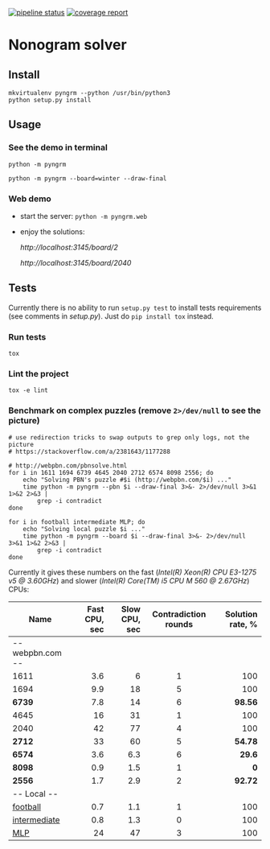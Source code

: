 [![pipeline status](https://gitlab.com/tsionyx/pyngrm/badges/dev/pipeline.svg)](https://gitlab.com/tsionyx/pyngrm/pipelines)
[![coverage report](https://gitlab.com/tsionyx/pyngrm/badges/dev/coverage.svg?job=test)](https://gitlab.com/tsionyx/pyngrm/commits/dev)


# Nonogram solver

## Install

```
mkvirtualenv pyngrm --python /usr/bin/python3
python setup.py install
```

## Usage

### See the demo in terminal

```
python -m pyngrm

python -m pyngrm --board=winter --draw-final
```

### Web demo

- start the server: `python -m pyngrm.web`
- enjoy the solutions:

  _http://localhost:3145/board/2_

  _http://localhost:3145/board/2040_


## Tests

Currently there is no ability to run `setup.py test` to install
tests requirements (see comments in _setup.py_). Just do
`pip install tox` instead.

### Run tests

```
tox
```

### Lint the project

```
tox -e lint
```

### Benchmark on complex puzzles (remove `2>/dev/null` to see the picture)

```
# use redirection tricks to swap outputs to grep only logs, not the picture
# https://stackoverflow.com/a/2381643/1177288

# http://webpbn.com/pbnsolve.html
for i in 1611 1694 6739 4645 2040 2712 6574 8098 2556; do
    echo "Solving PBN's puzzle #$i (http://webpbn.com/$i) ..."
    time python -m pyngrm --pbn $i --draw-final 3>&- 2>/dev/null 3>&1 1>&2 2>&3 |
        grep -i contradict
done

for i in football intermediate MLP; do
    echo "Solving local puzzle $i ..."
    time python -m pyngrm --board $i --draw-final 3>&- 2>/dev/null 3>&1 1>&2 2>&3 |
        grep -i contradict
done
```

Currently it gives these numbers on the fast (_Intel(R) Xeon(R) CPU E3-1275 v5 @ 3.60GHz_)
and slower (_Intel(R) Core(TM) i5 CPU  M 560  @ 2.67GHz_) CPUs:

| Name      | Fast CPU, sec | Slow CPU, sec | Contradiction rounds | Solution rate, % |
|-----------|--------------:|--------------:|:--------------------:|-----------------:|
|-- webpbn.com --                                                                     |
| 1611      | 3.6           | 6             | 1                    | 100              |
| 1694      | 9.9           | 18            | 5                    | 100              |
| **6739**  | 7.8           | 14            | 6                    | **98.56**        |
| 4645      | 16            | 31            | 1                    | 100              |
| 2040      | 42            | 77            | 4                    | 100              |
| **2712**  | 33            | 60            | 5                    | **54.78**        |
| **6574**  | 3.6           | 6.3           | 6                    | **29.6**         |
| **8098**  | 0.9           | 1.5           | 1                    | **0**            |
| **2556**  | 1.7           | 2.9           | 2                    | **92.72**        |
|-- Local --                                                                          |
| [football](examples/football.txt) | 0.7   | 1.1   | 1            | 100              |
| [intermediate](examples/intermediate.txt) | 0.8   | 1.3   | 0    | 100              |
| [MLP](examples/MLP.txt) | 24   | 47       | 3                    | 100              |
